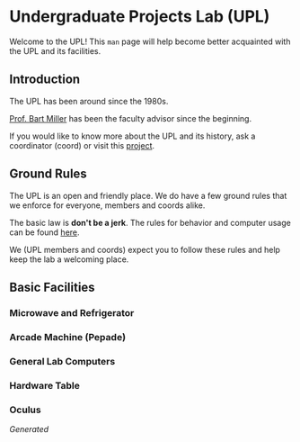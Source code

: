 # Undergraduate Projects Lab (UPL)

Welcome to the UPL!
This `man` page will help become better acquainted with the UPL and its facilities.

## Introduction

The UPL has been around since the 1980s.

[Prof. Bart Miller](http://pages.cs.wisc.edu/~bart) has been the faculty advisor since the beginning.

If you would like to know more about the UPL and its history, ask a coordinator (coord) or visit this
[project](https://github.com/UW-UPL/History).

## Ground Rules

The UPL is an open and friendly place. We do have a few ground rules that we enforce for everyone,
members and coords alike.

The basic law is __don't be a jerk__. The rules for behavior and computer usage can be found
[here](https://github.com/UW-UPL/Documentation/Code-of-Conduct.markdown).

We (UPL members and coords) expect you to follow these rules and help keep the lab a welcoming place.

## Basic Facilities

### Microwave and Refrigerator

### Arcade Machine (Pepade)

### General Lab Computers

### Hardware Table

### Oculus

_Generated_
<!-- append date here -->
